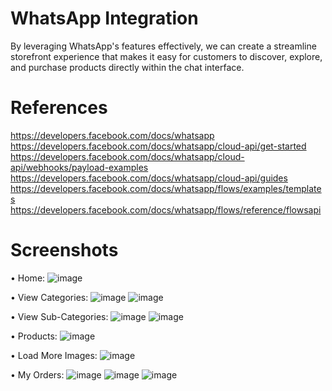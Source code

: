 # WhatsApp Integration
By leveraging WhatsApp's features effectively, we can create a streamline storefront experience that makes it easy for customers to discover, explore, and purchase products directly within the chat interface.

# References
https://developers.facebook.com/docs/whatsapp
https://developers.facebook.com/docs/whatsapp/cloud-api/get-started
https://developers.facebook.com/docs/whatsapp/cloud-api/webhooks/payload-examples
https://developers.facebook.com/docs/whatsapp/cloud-api/guides
https://developers.facebook.com/docs/whatsapp/flows/examples/templates
https://developers.facebook.com/docs/whatsapp/flows/reference/flowsapi

# Screenshots
•	Home:
![image](https://github.com/dhruvpapade/whatsapp_integration/assets/96809527/7e71bd78-dc6f-4904-ab82-17156135f6d6)

•	View Categories:
![image](https://github.com/dhruvpapade/whatsapp_integration/assets/96809527/420941e1-aa2a-45d3-bb6f-d7c2ceb43d93)
![image](https://github.com/dhruvpapade/whatsapp_integration/assets/96809527/b3a4b359-c817-48a8-9961-56a7a4a64fcc)

•	View Sub-Categories:
![image](https://github.com/dhruvpapade/whatsapp_integration/assets/96809527/5cbb0633-afa7-4f66-9aba-2fab1e76a6b3)
![image](https://github.com/dhruvpapade/whatsapp_integration/assets/96809527/a4eefa06-25c1-46f4-a6fd-bdfa95eea799)

•	Products:
![image](https://github.com/dhruvpapade/whatsapp_integration/assets/96809527/a13afb83-5f9d-4a5c-a8bf-aef7c16ed728)

•	Load More Images:
![image](https://github.com/dhruvpapade/whatsapp_integration/assets/96809527/8c301091-bbee-494e-8ccb-141b888c0f5f)

•	My Orders:
![image](https://github.com/dhruvpapade/whatsapp_integration/assets/96809527/df608947-4d59-4458-962f-9fb6dcb4b852)
![image](https://github.com/dhruvpapade/whatsapp_integration/assets/96809527/41667463-66c4-44f2-bf3c-464df3967797)
![image](https://github.com/dhruvpapade/whatsapp_integration/assets/96809527/1c83f081-5b86-4a54-8fe3-d6f0032929ae)



